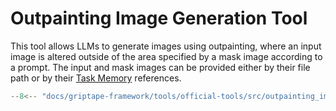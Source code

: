 # Outpainting Image Generation Tool

This tool allows LLMs to generate images using outpainting, where an input image is altered outside of the area specified by a mask image according to a prompt. The input and mask images can be provided either by their file path or by their [Task Memory](../../../griptape-framework/structures/task-memory.md) references.

```python
--8<-- "docs/griptape-framework/tools/official-tools/src/outpainting_image_generation_tool_1.py"
```
